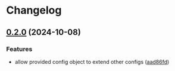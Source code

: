 # Changelog

## [0.2.0](https://github.com/wjmolina/tmp/compare/v0.1.0...v0.2.0) (2024-10-08)


### Features

* allow provided config object to extend other configs ([aad86fd](https://github.com/wjmolina/tmp/commit/aad86fd8f25efe4e2a7c4a396214fa67169d1823))
